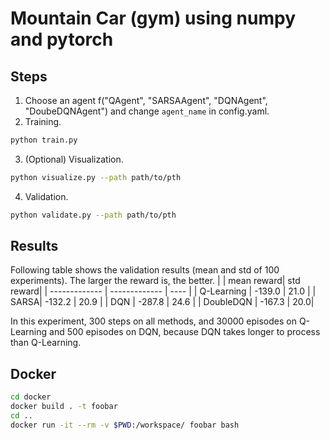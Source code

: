 # Mountain Car (gym) using numpy and pytorch
## Steps 
1. Choose an agent f("QAgent", "SARSAAgent", "DQNAgent", "DoubeDQNAgent") and change `agent_name` in config.yaml.
2. Training.
```bash
python train.py
```
3. (Optional) Visualization.
```bash
python visualize.py --path path/to/pth
```

4. Validation.
```bash
python validate.py --path path/to/pth
```

## Results
Following table shows the validation results (mean and std of 100 experiments).
The larger the reward is, the better.
|  | mean reward| std reward|
| ------------- | ------------- | ---- |
| Q-Learning  | -139.0  | 21.0 |
| SARSA| -132.2 | 20.9 |
| DQN  | -287.8 | 24.6 |
| DoubleDQN  | -167.3 | 20.0|

In this experiment, 300 steps on all methods, and 30000 episodes on Q-Learning and 500 episodes on DQN, because DQN takes longer to process than Q-Learning.

## Docker
```bash
cd docker
docker build . -t foobar
cd ..
docker run -it --rm -v $PWD:/workspace/ foobar bash
```
